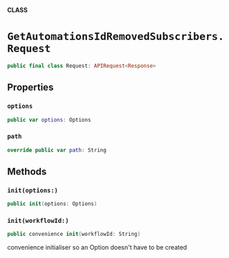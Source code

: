 **CLASS**

# `GetAutomationsIdRemovedSubscribers.Request`

```swift
public final class Request: APIRequest<Response>
```

## Properties
### `options`

```swift
public var options: Options
```

### `path`

```swift
override public var path: String
```

## Methods
### `init(options:)`

```swift
public init(options: Options)
```

### `init(workflowId:)`

```swift
public convenience init(workflowId: String)
```

convenience initialiser so an Option doesn't have to be created
